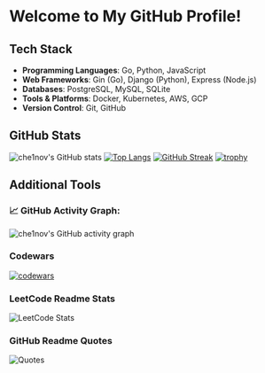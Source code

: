 # Welcome to My GitHub Profile!

## Tech Stack
- **Programming Languages**: Go, Python, JavaScript
- **Web Frameworks**: Gin (Go), Django (Python), Express (Node.js)
- **Databases**: PostgreSQL, MySQL, SQLite
- **Tools & Platforms**: Docker, Kubernetes, AWS, GCP
- **Version Control**: Git, GitHub

## GitHub Stats

![che1nov's GitHub stats](https://github-readme-stats.vercel.app/api?username=che1nov&show_icons=true&theme=radical)
[![Top Langs](https://github-readme-stats.vercel.app/api/top-langs/?username=che1nov&layout=compact)](https://github.com/che1nov/github-readme-stats)
[![GitHub Streak](https://github-readme-streak-stats.herokuapp.com/?user=che1nov&theme=dark)](https://git.io/streak-stats)
[![trophy](https://github-profile-trophy.vercel.app/?username=che1nov&theme=onedark)](https://github.com/ryo-ma/github-profile-trophy)

## Additional Tools

### 📈 GitHub Activity Graph:
![che1nov's GitHub activity graph](https://activity-graph.herokuapp.com/graph?username=che1nov)

### Codewars
[![codewars](https://www.codewars.com/users/che1nov/badges/large)](https://www.codewars.com/users/che1nov)

### LeetCode Readme Stats
![LeetCode Stats](https://leetcard.jacoblin.cool/che1nov?ext=heatmap)

### GitHub Readme Quotes
![Quotes](https://quotes-github-readme.vercel.app/api?type=horizontal&theme=dark)
